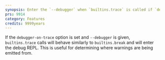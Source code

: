 ```yaml
---
synopsis: Enter the `--debugger` when `builtins.trace` is called if `debugger-on-trace` is set
prs: 9914
category: Features
credits: 9999years
---
```


If the `debugger-on-trace` option is set and `--debugger` is given,
`builtins.trace` calls will behave similarly to `builtins.break` and will enter
the debug REPL. This is useful for determining where warnings are being emitted
from.

